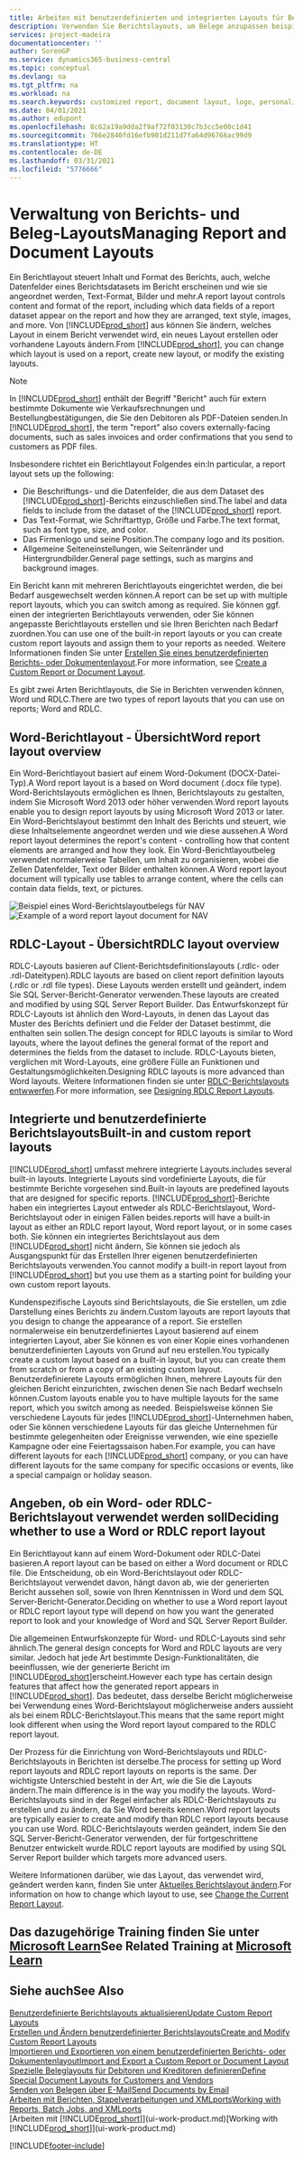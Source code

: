 ```yaml
---
title: Arbeiten mit benutzerdefinierten und integrierten Layouts für Berichte und Belege | Microsoft Docs
description: Verwenden Sie Berichtslayouts, um Belege anzupassen beispielsweise um die gewünschten Schriftart, das Logo oder die Seiteneinstellungen von PDF-Dateien zu personalisieren, die Sie den Debitoren senden.
services: project-madeira
documentationcenter: ''
author: SorenGP
ms.service: dynamics365-business-central
ms.topic: conceptual
ms.devlang: na
ms.tgt_pltfrm: na
ms.workload: na
ms.search.keywords: customized report, document layout, logo, personalize
ms.date: 04/01/2021
ms.author: edupont
ms.openlocfilehash: 8c62a19a9dda2f9af72f03130c7b3cc5e00c1d41
ms.sourcegitcommit: 766e2840fd16efb901d211d7fa64d96766ac99d9
ms.translationtype: HT
ms.contentlocale: de-DE
ms.lasthandoff: 03/31/2021
ms.locfileid: "5776666"
---
```

# <a name="managing-report-and-document-layouts"></a><span data-ttu-id="5a1b0-103">Verwaltung von Berichts- und Beleg-Layouts</span><span class="sxs-lookup"><span data-stu-id="5a1b0-103">Managing Report and Document Layouts</span></span>
<span data-ttu-id="5a1b0-104">Ein Berichtlayout steuert Inhalt und Format des Berichts, auch, welche Datenfelder eines Berichtsdatasets im Bericht erscheinen und wie sie angeordnet werden, Text-Format, Bilder und mehr.</span><span class="sxs-lookup"><span data-stu-id="5a1b0-104">A report layout controls content and format of the report, including which data fields of a report dataset appear on the report and how they are arranged, text style, images, and more.</span></span> <span data-ttu-id="5a1b0-105">Von [!INCLUDE[prod_short](includes/prod_short.md)] aus können Sie ändern, welches Layout in einem Bericht verwendet wird, ein neues Layout erstellen oder vorhandene Layouts ändern.</span><span class="sxs-lookup"><span data-stu-id="5a1b0-105">From [!INCLUDE[prod_short](includes/prod_short.md)], you can change which layout is used on a report, create new layout, or modify the existing layouts.</span></span>

> [!NOTE]  
>   <span data-ttu-id="5a1b0-106">In [!INCLUDE[prod_short](includes/prod_short.md)] enthält der Begriff "Bericht" auch für extern bestimmte Dokumente wie Verkaufsrechnungen und Bestellungbestätigungen, die Sie den Debitoren als PDF-Dateien senden.</span><span class="sxs-lookup"><span data-stu-id="5a1b0-106">In [!INCLUDE[prod_short](includes/prod_short.md)], the term "report" also covers externally-facing documents, such as sales invoices and order confirmations that you send to customers as PDF files.</span></span>

<span data-ttu-id="5a1b0-107">Insbesondere richtet ein Berichtlayout Folgendes ein:</span><span class="sxs-lookup"><span data-stu-id="5a1b0-107">In particular, a report layout sets up the following:</span></span>

* <span data-ttu-id="5a1b0-108">Die Beschriftungs- und die Datenfelder, die aus dem Dataset des [!INCLUDE[prod_short](includes/prod_short.md)]-Berichts einzuschließen sind.</span><span class="sxs-lookup"><span data-stu-id="5a1b0-108">The label and data fields to include from the dataset of the [!INCLUDE[prod_short](includes/prod_short.md)] report.</span></span>
* <span data-ttu-id="5a1b0-109">Das Text-Format, wie Schriftarttyp, Größe und Farbe.</span><span class="sxs-lookup"><span data-stu-id="5a1b0-109">The text format, such as font type, size, and color.</span></span>
* <span data-ttu-id="5a1b0-110">Das Firmenlogo und seine Position.</span><span class="sxs-lookup"><span data-stu-id="5a1b0-110">The company logo and its position.</span></span>
* <span data-ttu-id="5a1b0-111">Allgemeine Seiteneinstellungen, wie Seitenränder und Hintergrundbilder.</span><span class="sxs-lookup"><span data-stu-id="5a1b0-111">General page settings, such as margins and background images.</span></span>

<span data-ttu-id="5a1b0-112">Ein Bericht kann mit mehreren Berichtlayouts eingerichtet werden, die bei Bedarf ausgewechselt werden können.</span><span class="sxs-lookup"><span data-stu-id="5a1b0-112">A report can be set up with multiple report layouts, which you can switch among as required.</span></span> <span data-ttu-id="5a1b0-113">Sie können ggf. einen der integrierten Berichtlayouts verwenden, oder Sie können angepasste Berichtlayouts erstellen und sie Ihren Berichten nach Bedarf zuordnen.</span><span class="sxs-lookup"><span data-stu-id="5a1b0-113">You can use one of the built-in report layouts or you can create custom report layouts and assign them to your reports as needed.</span></span> <span data-ttu-id="5a1b0-114">Weitere Informationen finden Sie unter [Erstellen Sie eines benutzerdefinierten Berichts- oder Dokumentenlayout](ui-how-create-custom-report-layout.md).</span><span class="sxs-lookup"><span data-stu-id="5a1b0-114">For more information, see [Create a Custom Report or Document Layout](ui-how-create-custom-report-layout.md).</span></span>

<span data-ttu-id="5a1b0-115">Es gibt zwei Arten Berichtlayouts, die Sie in Berichten verwenden können, Word und RDLC.</span><span class="sxs-lookup"><span data-stu-id="5a1b0-115">There are two types of report layouts that you can use on reports; Word and RDLC.</span></span>

## <a name="word-report-layout-overview"></a><span data-ttu-id="5a1b0-116">Word-Berichtlayout - Übersicht</span><span class="sxs-lookup"><span data-stu-id="5a1b0-116">Word report layout overview</span></span>
<span data-ttu-id="5a1b0-117">Ein Word-Berichtlayout basiert auf einem Word-Dokument (DOCX-Datei-Typ).</span><span class="sxs-lookup"><span data-stu-id="5a1b0-117">A Word report layout is a based on Word document (.docx file type).</span></span> <span data-ttu-id="5a1b0-118">Word-Berichtslayouts ermöglichen es Ihnen, Berichtslayouts zu gestalten, indem Sie Microsoft Word 2013 oder höher verwenden.</span><span class="sxs-lookup"><span data-stu-id="5a1b0-118">Word report layouts enable you to design report layouts by using Microsoft Word 2013 or later.</span></span> <span data-ttu-id="5a1b0-119">Ein Word-Berichtslayout bestimmt den Inhalt des Berichts und steuert, wie diese Inhaltselemente angeordnet werden und wie diese aussehen.</span><span class="sxs-lookup"><span data-stu-id="5a1b0-119">A Word report layout determines the report's content - controlling how that content elements are arranged and how they look.</span></span> <span data-ttu-id="5a1b0-120">Ein Word-Berichtlayoutbeleg verwendet normalerweise Tabellen, um Inhalt zu organisieren, wobei die Zellen Datenfelder, Text oder Bilder enthalten können.</span><span class="sxs-lookup"><span data-stu-id="5a1b0-120">A Word report layout document will typically use tables to arrange content, where the cells can contain data fields, text, or pictures.</span></span>

 <span data-ttu-id="5a1b0-121">![Beispiel eines Word-Berichtslayoutbelegs für NAV](media/nav_wordreportlayout_edit_in_word_example.png "NAV_WordReportLayout_Edit_In_Word_Example")</span><span class="sxs-lookup"><span data-stu-id="5a1b0-121">![Example of a word report layout document for NAV](media/nav_wordreportlayout_edit_in_word_example.png "NAV_WordReportLayout_Edit_In_Word_Example")</span></span>  

## <a name="rdlc-layout-overview"></a><span data-ttu-id="5a1b0-122">RDLC-Layout - Übersicht</span><span class="sxs-lookup"><span data-stu-id="5a1b0-122">RDLC layout overview</span></span>
<span data-ttu-id="5a1b0-123">RDLC-Layouts basieren auf Client-Berichtsdefinitionslayouts (.rdlc- oder .rdl-Dateitypen).</span><span class="sxs-lookup"><span data-stu-id="5a1b0-123">RDLC layouts are based on client report definition layouts (.rdlc or .rdl file types).</span></span> <span data-ttu-id="5a1b0-124">Diese Layouts werden erstellt und geändert, indem Sie SQL Server-Bericht-Generator verwenden.</span><span class="sxs-lookup"><span data-stu-id="5a1b0-124">These layouts are created and modified by using SQL Server Report Builder.</span></span> <span data-ttu-id="5a1b0-125">Das Entwurfskonzept für RDLC-Layouts ist ähnlich den Word-Layouts, in denen das Layout das Muster des Berichts definiert und die Felder der Dataset bestimmt, die enthalten sein sollen.</span><span class="sxs-lookup"><span data-stu-id="5a1b0-125">The design concept for RDLC layouts is similar to Word layouts, where the layout defines the general format of the report and determines the fields from the dataset to include.</span></span> <span data-ttu-id="5a1b0-126">RDLC-Layouts bieten, verglichen mit Word-Layouts, eine größere Fülle an Funktionen und Gestaltungsmöglichkeiten.</span><span class="sxs-lookup"><span data-stu-id="5a1b0-126">Designing RDLC layouts is more advanced than Word layouts.</span></span> <span data-ttu-id="5a1b0-127">Weitere Informationen finden sie unter [RDLC-Berichtslayouts entwwerfen](/dynamics-nav/Designing-RDLC-Report-Layouts).</span><span class="sxs-lookup"><span data-stu-id="5a1b0-127">For more information, see [Designing RDLC Report Layouts](/dynamics-nav/Designing-RDLC-Report-Layouts).</span></span>

## <a name="built-in-and-custom-report-layouts"></a><span data-ttu-id="5a1b0-128">Integrierte und benutzerdefinierte Berichtslayouts</span><span class="sxs-lookup"><span data-stu-id="5a1b0-128">Built-in and custom report layouts</span></span>
[!INCLUDE[prod_short](includes/prod_short.md)] <span data-ttu-id="5a1b0-129">umfasst mehrere integrierte Layouts.</span><span class="sxs-lookup"><span data-stu-id="5a1b0-129">includes several built-in layouts.</span></span> <span data-ttu-id="5a1b0-130">Integrierte Layouts sind vordefinierte Layouts, die für bestimmte Berichte vorgesehen sind.</span><span class="sxs-lookup"><span data-stu-id="5a1b0-130">Built-in layouts are predefined layouts that are designed for specific reports.</span></span> [!INCLUDE[prod_short](includes/prod_short.md)]<span data-ttu-id="5a1b0-131">-Berichte haben ein integriertes Layout entweder als RDLC-Berichtslayout, Word-Berichtslayout oder in einigen Fällen beides.</span><span class="sxs-lookup"><span data-stu-id="5a1b0-131">reports will have a built-in layout as either an RDLC report layout, Word report layout, or in some cases both.</span></span> <span data-ttu-id="5a1b0-132">Sie können ein integriertes Berichtslayout aus dem [!INCLUDE[prod_short](includes/prod_short.md)] nicht ändern, Sie können sie jedoch als Ausgangspunkt für das Erstellen Ihrer eigenen benutzerdefinierten Berichtslayouts verwenden.</span><span class="sxs-lookup"><span data-stu-id="5a1b0-132">You cannot modify a built-in report layout from [!INCLUDE[prod_short](includes/prod_short.md)] but you use them as a starting point for building your own custom report layouts.</span></span>

<span data-ttu-id="5a1b0-133">Kundenspezifische Layouts sind Berichtslayouts, die Sie erstellen, um zdie Darstellung eines Berichts zu ändern.</span><span class="sxs-lookup"><span data-stu-id="5a1b0-133">Custom layouts are report layouts that you design to change the appearance of a report.</span></span> <span data-ttu-id="5a1b0-134">Sie erstellen normalerweise ein benutzerdefiniertes Layout basierend auf einem integrierten Layout, aber Sie können es von einer Kopie eines vorhandenen benutzerdefinierten Layouts von Grund auf neu erstellen.</span><span class="sxs-lookup"><span data-stu-id="5a1b0-134">You typically create a custom layout based on a built-in layout, but you can create them from scratch or from a copy of an existing custom layout.</span></span> <span data-ttu-id="5a1b0-135">Benutzerdefinierete Layouts ermöglichen Ihnen, mehrere Layouts für den gleichen Bericht einzurichten, zwischen denen Sie nach Bedarf wechseln können.</span><span class="sxs-lookup"><span data-stu-id="5a1b0-135">Custom layouts enable you to have multiple layouts for the same report, which you switch among as needed.</span></span> <span data-ttu-id="5a1b0-136">Beispielsweise können Sie verschiedene Layouts für jedes [!INCLUDE[prod_short](includes/prod_short.md)]-Unternehmen haben, oder Sie können verschiedene Layouts für das gleiche Unternehmen für bestimmte gelegenheiten oder Ereignisse verwenden, wie eine spezielle Kampagne oder eine Feiertagssaison haben.</span><span class="sxs-lookup"><span data-stu-id="5a1b0-136">For example, you can have different layouts for each [!INCLUDE[prod_short](includes/prod_short.md)] company, or you can have different layouts for the same company for specific occasions or events, like a special campaign or holiday season.</span></span>

## <a name="deciding-whether-to-use-a-word-or-rdlc-report-layout"></a><span data-ttu-id="5a1b0-137">Angeben, ob ein Word- oder RDLC-Berichtslayout verwendet werden soll</span><span class="sxs-lookup"><span data-stu-id="5a1b0-137">Deciding whether to use a Word or RDLC report layout</span></span>
<span data-ttu-id="5a1b0-138">Ein Berichtlayout kann auf einem Word-Dokument oder RDLC-Datei basieren.</span><span class="sxs-lookup"><span data-stu-id="5a1b0-138">A report layout can be based on either a Word document or RDLC file.</span></span> <span data-ttu-id="5a1b0-139">Die Entscheidung, ob ein Word-Berichtslayout oder RDLC-Berichtslayout verwendet davon, hängt davon ab, wie der generierten Bericht aussehen soll, sowie von Ihren Kenntnissen in Word und dem SQL Server-Bericht-Generator.</span><span class="sxs-lookup"><span data-stu-id="5a1b0-139">Deciding on whether to use a Word report layout or RDLC report layout type will depend on how you want the generated report to look and your knowledge of Word and SQL Server Report Builder.</span></span>

<span data-ttu-id="5a1b0-140">Die allgemeinen Entwurfskonzepte für Word- und RDLC-Layouts sind sehr ähnlich.</span><span class="sxs-lookup"><span data-stu-id="5a1b0-140">The general design concepts for Word and RDLC layouts are very similar.</span></span> <span data-ttu-id="5a1b0-141">Jedoch hat jede Art bestimmte Design-Funktionalitäten, die beeinflussen, wie der generierte Bericht im [!INCLUDE[prod_short](includes/prod_short.md)]erscheint.</span><span class="sxs-lookup"><span data-stu-id="5a1b0-141">However each type has certain design features that affect how the generated report appears in [!INCLUDE[prod_short](includes/prod_short.md)].</span></span> <span data-ttu-id="5a1b0-142">Das bedeutet, dass derselbe Bericht möglicherweise bei Verwendung eines Word-Berichtslayout möglicherweise anders aussieht als bei einem RDLC-Berichtslayout.</span><span class="sxs-lookup"><span data-stu-id="5a1b0-142">This means that the same report might look different when using the Word report layout compared to the RDLC report layout.</span></span>

<span data-ttu-id="5a1b0-143">Der Prozess für die Einrichtung von Word-Berichtslayouts und RDLC-Berichtslayouts in Berichten ist derselbe.</span><span class="sxs-lookup"><span data-stu-id="5a1b0-143">The process for setting up Word report layouts and RDLC report layouts on reports is the same.</span></span> <span data-ttu-id="5a1b0-144">Der wichtigste Unterschied besteht in der Art, wie die Sie die Layouts ändern.</span><span class="sxs-lookup"><span data-stu-id="5a1b0-144">The main difference is in the way you modify the layouts.</span></span> <span data-ttu-id="5a1b0-145">Word-Berichtslayouts sind in der Regel einfacher als RDLC-Berichtslayouts zu erstellen und zu ändern, da Sie Word bereits kennen.</span><span class="sxs-lookup"><span data-stu-id="5a1b0-145">Word report layouts are typically easier to create and modify than RDLC report layouts because you can use Word.</span></span> <span data-ttu-id="5a1b0-146">RDLC-Berichtslayouts werden geändert, indem Sie den SQL Server-Bericht-Generator verwenden, der für fortgeschrittene Benutzer entwickelt wurde.</span><span class="sxs-lookup"><span data-stu-id="5a1b0-146">RDLC report layouts are modified by using SQL Server Report builder which targets more advanced users.</span></span>

<span data-ttu-id="5a1b0-147">Weitere Informationen darüber, wie das Layout, das verwendet wird, geändert werden kann, finden Sie unter [Aktuelles Berichtslayout ändern](ui-how-change-layout-currently-used-report.md).</span><span class="sxs-lookup"><span data-stu-id="5a1b0-147">For information on how to change which layout to use, see [Change the Current Report Layout](ui-how-change-layout-currently-used-report.md).</span></span>

## <a name="see-related-training-at-microsoft-learn"></a><span data-ttu-id="5a1b0-148">Das dazugehörige Training finden Sie unter [Microsoft Learn](/learn/modules/change-documents-dynamics-365-business-central/index)</span><span class="sxs-lookup"><span data-stu-id="5a1b0-148">See Related Training at [Microsoft Learn](/learn/modules/change-documents-dynamics-365-business-central/index)</span></span>

## <a name="see-also"></a><span data-ttu-id="5a1b0-149">Siehe auch</span><span class="sxs-lookup"><span data-stu-id="5a1b0-149">See Also</span></span>
[<span data-ttu-id="5a1b0-150">Benutzerdefinierte Berichtslayouts aktualisieren</span><span class="sxs-lookup"><span data-stu-id="5a1b0-150">Update Custom Report Layouts</span></span>](ui-update-report-layouts.md)  
[<span data-ttu-id="5a1b0-151">Erstellen und Ändern benutzerdefinierter Berichtslayouts</span><span class="sxs-lookup"><span data-stu-id="5a1b0-151">Create and Modify Custom Report Layouts</span></span>](ui-how-create-custom-report-layout.md)  
[<span data-ttu-id="5a1b0-152">Importieren und Exportieren von einem benutzerdefinierten Berichts- oder Dokumentenlayout</span><span class="sxs-lookup"><span data-stu-id="5a1b0-152">Import and Export a Custom Report or Document Layout</span></span>](ui-how-import-and-export-report-layout.md)  
[<span data-ttu-id="5a1b0-153">Spezielle Beleglayouts für Debitoren und Kreditoren definieren</span><span class="sxs-lookup"><span data-stu-id="5a1b0-153">Define Special Document Layouts for Customers and Vendors</span></span>](ui-define-customer-vendor-document-layouts.md)  
[<span data-ttu-id="5a1b0-154">Senden von Belegen über E-Mail</span><span class="sxs-lookup"><span data-stu-id="5a1b0-154">Send Documents by Email</span></span>](ui-how-send-documents-email.md)  
[<span data-ttu-id="5a1b0-155">Arbeiten mit Berichten, Stapelverarbeitungen und XMLports</span><span class="sxs-lookup"><span data-stu-id="5a1b0-155">Working with Reports, Batch Jobs, and XMLports</span></span>](ui-work-report.md)  
<span data-ttu-id="5a1b0-156">[Arbeiten mit [!INCLUDE[prod_short](includes/prod_short.md)]](ui-work-product.md)</span><span class="sxs-lookup"><span data-stu-id="5a1b0-156">[Working with [!INCLUDE[prod_short](includes/prod_short.md)]](ui-work-product.md)</span></span>  


[!INCLUDE[footer-include](includes/footer-banner.md)]